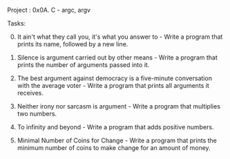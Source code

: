 Project : 0x0A. C - argc, argv

Tasks: 

0. It ain't what they call you, it's what you answer to - Write a program that prints its name, followed by a new line.

1. Silence is argument carried out by other means - Write a program that prints the number of arguments passed into it.

2. The best argument against democracy is a five-minute conversation with the average voter - Write a program that prints all arguments it receives.

3. Neither irony nor sarcasm is argument - Write a program that multiplies two numbers.

4. To infinity and beyond - Write a program that adds positive numbers.

  
5. Minimal Number of Coins for Change - Write a program that prints the minimum number of coins to make change for an amount of money.
